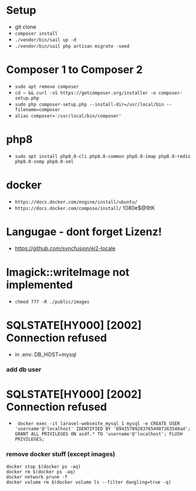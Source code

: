 # Setup 
* git clone
* `composer install`
* `./vendor/bin/sail up -d`
* `./vendor/bin/sail php artisan migrate -seed`

# Composer 1 to Composer 2

* `sudo apt remove composer`
* `cd ~ && curl -sS https://getcomposer.org/installer -o composer-setup.php`
* `sudo php composer-setup.php --install-dir=/usr/local/bin --filename=composer`
* `alias composer='/usr/local/bin/composer'`

# php8

* `sudo apt install php8.0-cli php8.0-common php8.0-imap php8.0-redis php8.0-snmp php8.0-xml`

# docker

* `https://docs.docker.com/engine/install/ubuntu/`
* `https://docs.docker.com/compose/install/`
  !O80e$@9tK

# Langugae - dont forget Lizenz!

* https://github.com/syncfusion/ej2-locale

# Imagick::writeImage not implemented

* `chmod 777 -R ./public/images`

# SQLSTATE[HY000] [2002] Connection refused

* in .env: DB_HOST=mysql

### add db user
# SQLSTATE[HY000] [2002] Connection refused
* `
 docker exec -it laravel-webseite_mysql_1 mysql -e
 CREATE USER 'username'@'localhost' IDENTIFIED BY '894357092837654987263548ad';
 GRANT ALL PRIVILEGES ON asdf.* TO 'username'@'localhost';
 FLUSH PRIVILEGES;`

### remove docker stuff (except images)
    docker stop $(docker ps -aq)
    docker rm $(docker ps -aq)
    docker network prune -f
    docker volume rm $(docker volume ls --filter dangling=true -q)
    
